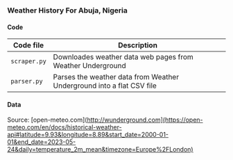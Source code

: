 ### Weather History For Abuja, Nigeria



#### Code

Code file | Description
---|---------
`scraper.py` | Downloades weather data web pages from Weather Underground
`parser.py` | Parses the weather data from Weather Underground into a flat CSV file


#### Data


Source: [open-meteo.com](http://wunderground.com](https://open-meteo.com/en/docs/historical-weather-api#latitude=9.93&longitude=8.89&start_date=2000-01-01&end_date=2023-05-24&daily=temperature_2m_mean&timezone=Europe%2FLondon)
